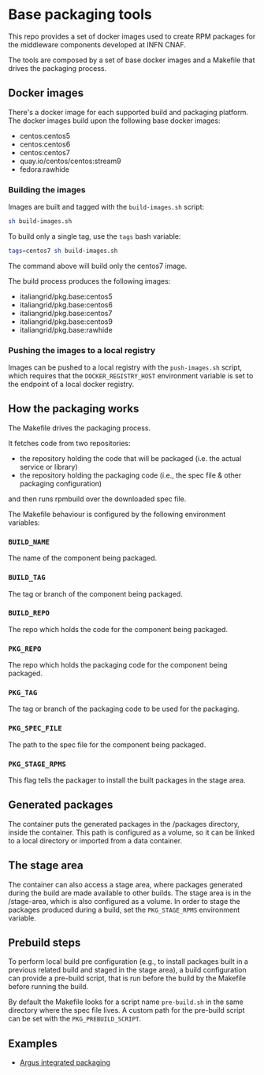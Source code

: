 # Base packaging tools

This repo provides a set of docker images used to create RPM packages for the
middleware components developed at INFN CNAF.

The tools are composed by a set of base docker images and a Makefile that 
drives the packaging process.

## Docker images

There's a docker image for each supported build and packaging platform.
The docker images build upon the following base docker images:

- centos:centos5
- centos:centos6
- centos:centos7
- quay.io/centos/centos:stream9
- fedora:rawhide

### Building the images

Images are built and tagged with the `build-images.sh` script:

```bash
sh build-images.sh
```

To build only a single tag, use the `tags` bash variable:

```bash
tags=centos7 sh build-images.sh
```

The command above will build only the centos7 image.

The build process produces the following images:

- italiangrid/pkg.base:centos5
- italiangrid/pkg.base:centos6
- italiangrid/pkg.base:centos7
- italiangrid/pkg.base:centos9
- italiangrid/pkg.base:rawhide

### Pushing the images to a local registry

Images can be pushed to a local registry with the `push-images.sh` script,
which requires that the `DOCKER_REGISTRY_HOST` environment variable is set to
the endpoint of a local docker registry.

## How the packaging works

The Makefile drives the packaging process.

It fetches code from two repositories:
- the repository holding the code that will be packaged (i.e. the actual
  service or library)
- the repository holding the packaging code (i.e., the spec file & other
  packaging configuration)

and then runs rpmbuild over the downloaded spec file.

The Makefile behaviour is configured by the following environment variables:

### `BUILD_NAME`

The name of the component being packaged.

### `BUILD_TAG`

The tag or branch of the component being packaged.

### `BUILD_REPO`

The repo which holds the code for the component being packaged.

### `PKG_REPO`

The repo which holds the packaging code for the component being packaged.

### `PKG_TAG`

The tag or branch of the packaging code to be used for the packaging.

### `PKG_SPEC_FILE`

The path to the spec file for the component being packaged.

### `PKG_STAGE_RPMS`

This flag tells the packager to install the built packages in the stage area.

## Generated packages

The container puts the generated packages in the /packages directory, inside
the container. This path is configured as a volume, so it can be linked to a
local directory or imported from a data container.

## The stage area

The container can also access a stage area, where packages generated during the
build are made available to other builds.
The stage area is in the /stage-area, which is also configured as a volume.
In order to stage the packages produced during a build, set the `PKG_STAGE_RPMS`
environment variable.

## Prebuild steps

To perform local build pre configuration (e.g., to install packages built in a
previous related build and staged in the stage area), a build configuration can
provide a pre-build script, that is run before the build by the Makefile before
running the build.

By default the Makefile looks for a script name `pre-build.sh` in the same
directory where the spec file lives. A custom path for the pre-build script can be
set with the `PKG_PREBUILD_SCRIPT`.

## Examples

- [Argus integrated packaging](https://github.com/argus-authz/pkg.argus)
